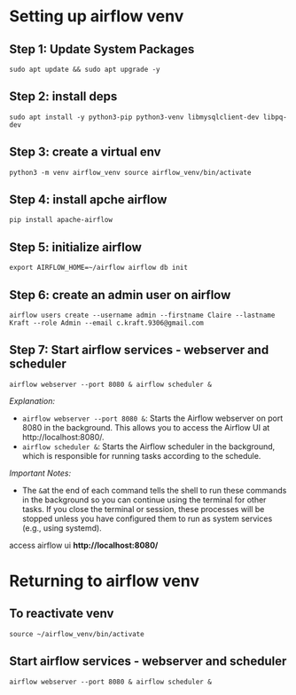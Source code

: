 # Setting up airflow venv
## Step 1: Update System Packages
```sudo apt update && sudo apt upgrade -y```

## Step 2: install deps
```sudo apt install -y python3-pip python3-venv libmysqlclient-dev libpq-dev```

## Step 3: create a virtual env
```python3 -m venv airflow_venv source airflow_venv/bin/activate```

## Step 4: install apche airflow
```pip install apache-airflow```

## Step 5: initialize airflow
```export AIRFLOW_HOME=~/airflow airflow db init```


## Step 6: create an admin user on airflow
```airflow users create --username admin --firstname Claire --lastname Kraft --role Admin --email c.kraft.9306@gmail.com```

## Step 7: Start airflow services - webserver and scheduler
```airflow webserver --port 8080 & airflow scheduler &```

_Explanation:_
- ```airflow webserver --port 8080 &```: Starts the Airflow webserver on port 8080 in the background. This allows you to access the Airflow UI at http://localhost:8080/.
- ```airflow scheduler &```: Starts the Airflow scheduler in the background, which is responsible for running tasks according to the schedule.

_Important Notes:_
- The ```&```at the end of each command tells the shell to run these commands in the background so you can continue using the terminal for other tasks.
If you close the terminal or session, these processes will be stopped unless you have configured them to run as system services (e.g., using systemd).

access airflow ui __http://localhost:8080/__

# Returning to airflow venv
## To reactivate venv
```source ~/airflow_venv/bin/activate```

## Start airflow services - webserver and scheduler
```airflow webserver --port 8080 & airflow scheduler &```
